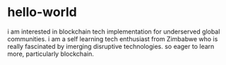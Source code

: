 # hello-world
i am interested in blockchain tech implementation for underserved global communities.
i am a self learning tech enthusiast from Zimbabwe who is really fascinated by imerging disruptive technologies.
so eager to learn more, particularly blockchain.
